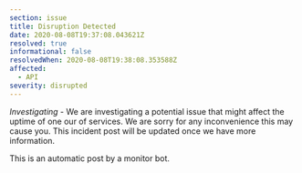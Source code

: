 ```yaml
---
section: issue
title: Disruption Detected
date: 2020-08-08T19:37:08.043621Z
resolved: true
informational: false
resolvedWhen: 2020-08-08T19:38:08.353588Z
affected:
  - API
severity: disrupted
---
```

*Investigating* - We are investigating a potential issue that might affect the uptime of one our of services. We are sorry for any inconvenience this may cause you. This incident post will be updated once we have more information.

This is an automatic post by a monitor bot.
        